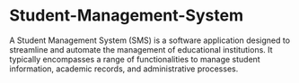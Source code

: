 # Student-Management-System
A Student Management System (SMS) is a software application designed to streamline and automate the management of educational institutions. It typically encompasses a range of functionalities to manage student information, academic records, and administrative processes.

